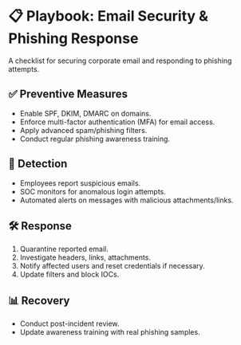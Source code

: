 # 📋 Playbook: Email Security & Phishing Response

A checklist for securing corporate email and responding to phishing attempts.

## ✅ Preventive Measures
- Enable SPF, DKIM, DMARC on domains.  
- Enforce multi-factor authentication (MFA) for email access.  
- Apply advanced spam/phishing filters.  
- Conduct regular phishing awareness training.  

## 🚨 Detection
- Employees report suspicious emails.  
- SOC monitors for anomalous login attempts.  
- Automated alerts on messages with malicious attachments/links.  

## 🛠️ Response
1. Quarantine reported email.  
2. Investigate headers, links, attachments.  
3. Notify affected users and reset credentials if necessary.  
4. Update filters and block IOCs.  

## 📊 Recovery
- Conduct post-incident review.  
- Update awareness training with real phishing samples.  

